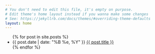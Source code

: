 ```yaml
---
# You don't need to edit this file, it's empty on purpose.
# Edit theme's home layout instead if you wanna make some changes
# See: https://jekyllrb.com/docs/themes/#overriding-theme-defaults
layout: home
---
```


<head>
	<title>{{site.name}}</title>
	<link rel="stylesheet" type="text/css" href="css/style.css">
</head>

<body>
<div class="content">
  <div class="related">
    <ul>
      {% for post in site.posts %}
      <li>
	<span>{{ post.date | date: "%B %e, %Y" }}</span> <a href="{{ post.url }}">{{ post.title }}</a>
      </li>
      {% endfor %}
    </ul>
  </div>
</div>

<section id="showcase">
	<div class="container">
		<h1> 
		</h1>
	</div>
	
</body>

